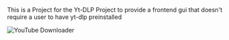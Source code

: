 This is a Project for the Yt-DLP Project to provide a frontend gui that doesn't require a user to have yt-dlp preinstalled

![YouTube Downloader](https://github.com/Dynamic-Digital/Dynamic-Digital-Open-Source-Projects/assets/53138672/f09d6905-d684-41ec-801f-1e87b0ef246b)

